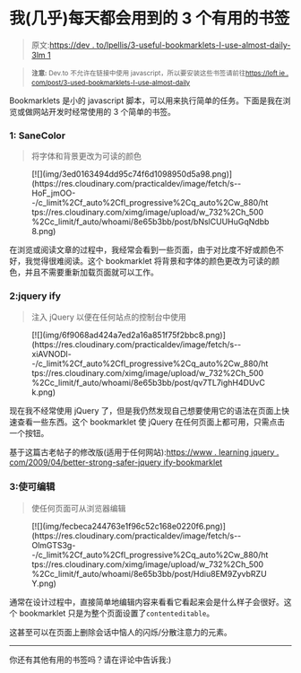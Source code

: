 # 我(几乎)每天都会用到的 3 个有用的书签

> 原文:[https://dev . to/lpellis/3-useful-bookmarklets-I-use-almost-daily-3lm 1](https://dev.to/lpellis/3-useful-bookmarklets-i-use-almost-daily-3lm1)

> <small>**注意:** Dev.to 不允许在链接中使用 javascript，所以要安装这些书签请前往[https://loft ie . com/post/3-used-bookmarklets-I-use-almost-daily](https://loftie.com/post/3-useful-bookmarklets-i-use-almost-daily)</small>

Bookmarklets 是小的 javascript 脚本，可以用来执行简单的任务。下面是我在浏览或做网站开发时经常使用的 3 个简单的书签。

### [](#1-sanecolor)1: SaneColor

> 将字体和背景更改为可读的颜色

<figure>[![](img/3ed0163494dd95c74f6d1098950d5a98.png)](https://res.cloudinary.com/practicaldev/image/fetch/s--HoF_jmOO--/c_limit%2Cf_auto%2Cfl_progressive%2Cq_auto%2Cw_880/https://res.cloudinary.com/ximg/image/upload/w_732%2Ch_500%2Cc_limit/f_auto/whoami/8e65b3bb/post/bNslCUUHuGqNdbb8.png) 

<figcaption></figcaption>

</figure>

在浏览或阅读文章的过程中，我经常会看到一些页面，由于对比度不好或颜色不好，我觉得很难阅读。这个 bookmarklet 将背景和字体的颜色更改为可读的颜色，并且不需要重新加载页面就可以工作。

### 2:jquery ify

> 注入 jQuery 以便在任何站点的控制台中使用

<figure>[![](img/6f9068ad424a7ed2a16a851f75f2bbc8.png)](https://res.cloudinary.com/practicaldev/image/fetch/s--xiAVNODl--/c_limit%2Cf_auto%2Cfl_progressive%2Cq_auto%2Cw_880/https://res.cloudinary.com/ximg/image/upload/w_732%2Ch_500%2Cc_limit/f_auto/whoami/8e65b3bb/post/qv7TL7ighH4DUvCk.png) 

<figcaption></figcaption>

</figure>

现在我不经常使用 jQuery 了，但是我仍然发现自己想要使用它的语法在页面上快速查看一些东西。这个 bookmarklet 使 jQuery 在任何页面上都可用，只需点击一个按钮。

基于这篇古老帖子的修改版(适用于任何网站):[https://www . learning jquery . com/2009/04/better-strong-safer-jquery ify-bookmarklet](https://www.learningjquery.com/2009/04/better-stronger-safer-jquerify-bookmarklet)

### [](#3-make-editable)3:使可编辑

> 使任何页面可从浏览器编辑

<figure>[![](img/fecbeca244763e1f96c52c168e0220f6.png)](https://res.cloudinary.com/practicaldev/image/fetch/s--OlmGTS3g--/c_limit%2Cf_auto%2Cfl_progressive%2Cq_auto%2Cw_880/https://res.cloudinary.com/ximg/image/upload/w_732%2Ch_500%2Cc_limit/f_auto/whoami/8e65b3bb/post/Hdiu8EM9ZyvbRZUY.png) 

<figcaption></figcaption>

</figure>

通常在设计过程中，直接简单地编辑内容来看看它看起来会是什么样子会很好。这个 bookmarklet 只是为整个页面设置了`contenteditable`。

这甚至可以在页面上删除会话中恼人的闪烁/分散注意力的元素。

* * *

你还有其他有用的书签吗？请在评论中告诉我:)